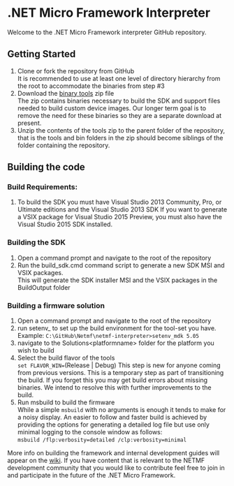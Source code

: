# .NET Micro Framework Interpreter  
Welcome to the .NET Micro Framework interpreter GitHub repository. 

## Getting Started
1. Clone or fork the repository from GitHub  
It is recommended to use at least one level of directory hierarchy from the root to accommodate the binaries from step #3
2. Download the [binary tools](http://netmf.github.io/downloads/build-tools.zip) zip file  
The zip contains binaries necessary to build the SDK and support files needed to build custom device images. Our longer term
goal is to remove the need for these binaries so they are a separate download at present.
3. Unzip the contents of the tools zip to the parent folder of the repository, that is the tools and bin folders in the zip
should become siblings of the folder containing the repository.

## Building the code

### Build Requirements:
1. To build the SDK you must have Visual Studio 2013 Community, Pro, or Ultimate editions and the Visual Studio 2013 SDK
If you want to generate a VSIX package for Visual Studio 2015 Preview, you must also have the Visual Studio 2015 SDK installed.

### Building the SDK
1. Open a command prompt and navigate to the root of the repository
2. Run the build_sdk.cmd command script to generate a new SDK MSI and VSIX packages.  
This will generate the SDK installer MSI and the VSIX packages in the BuildOutput folder

### Building a firmware solution
1. Open a command prompt and navigate to the root of the repository
2. run setenv_<toolset> <args> to set up the build environment for the tool-set you have.  
Example: `C:\GitHub\Netmf\netmf-interpreter>setenv_mdk 5.05`
3. navigate to the Solutions\<platformname> folder for the platform you wish to build
4. Select the build flavor of the tools  
`set FLAVOR_WIN=`(Release | Debug)
This step is new for anyone coming from previous versions. This is a temporary step as part of transitioning the build.
If you forget this you may get build errors about missing binaries. We intend to resolve this with further improvements
to the build.
5. Run msbuild to build the firmware  
While a simple `msbuild` with no arguments is enough it tends to make for a noisy display. An easier to follow and faster build
is achieved by providing the options for generating a detailed log file but use only minimal logging to the console window as
follows:  
`msbuild /flp:verbosity=detailed /clp:verbosity=minimal`

More info on building the framework and internal development guides will appear on the [wiki](https://github.com/NETMF/netmf-interpreter/wiki). If you have content that
is relevant to the NETMF development community that you would like to contribute feel free to join in and participate in
the future of the .NET Micro Framework. 
